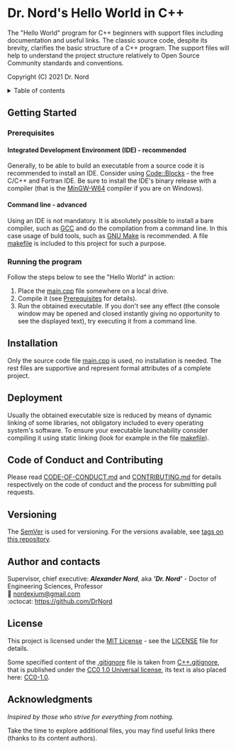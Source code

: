 # Dr. Nord's Hello World in C++

The "Hello World" program for C++ beginners with support files including documentation and useful links. 
The classic source code, despite its brevity, clarifies the basic structure of a C++ program.
The support files will help to understand the project structure relatively to Open Source Community standards and conventions.

Copyright (C) 2021 Dr. Nord

<details>
  <summary> Table of contents </summary>
  
  - [Getting Started](#getting-started)
    - [Prerequisites](#prerequisites)
      - [IDE (recommended)](#ide)
      - [Command Line (advanced)](#command-line)
    - [Running the program](#running-the-program)
  - [Installation](#installation)
  - [Deployment](#deployment)
  - [Code of Conduct and Contributing](#code-of-conduct-and-contributing)
  - [Versioning](#versioning)
  - [Authors and contacts](#authors-and-contacts)
  - [License](#license)
  - [Acknowledgments](#acknowledgments)
</details>


## Getting Started

### Prerequisites

#### <a name=ide /> Integrated Development Environment (IDE) - recommended
Generally, to be able to build an executable from a source code it is recommended to install an IDE.
Consider using [Code::Blocks](https://www.codeblocks.org) - the free C/C++ and Fortran IDE. Be sure to install the IDE's binary release with a compiler (that is the [MinGW-W64](https://mingw-w64.org) compiler if you are on Windows).

#### <a name=command-line /> Command line - advanced
Using an IDE is not mandatory. It is absolutely possible to install a bare compiler, such as [GCC](https://gcc.gnu.org) and do the compilation from a command line.
In this case usage of buld tools, such as [GNU Make](https://www.gnu.org/software/make) is recommended.
A file [makefile](/makefile) is included to this project for such a purpose.

### Running the program
Follow the steps below to see the "Hello World" in action:
1. Place the [main.cpp](/main.cpp) file somewhere on a local drive.
2. Compile it (see [Prerequisites](#prerequisites) for details).
3. Run the obtained executable.
If you don't see any effect (the console window may be opened and closed instantly giving no opportunity to see the displayed text), try executing it from a command line.

## Installation

Only the source code file [main.cpp](/main.cpp) is used, no installation is needed.
The rest files are supportive and represent formal attributes of a complete project.

## Deployment

Usually the obtained executable size is reduced by means of dynamic linking of some libraries, not obligatory included to every operating system's software.
To ensure your executable launchability consider compiling it using static linking (look for example in the file [makefile](/makefile)).

## Code of Conduct and Contributing

Please read [CODE-OF-CONDUCT.md](/docs/CODE-OF-CONDUCT.md) and [CONTRIBUTING.md](/docs/CONTRIBUTING.md) for details respectively on the code of conduct and the process for submitting pull requests.

## Versioning

The [SemVer](http://semver.org/) is used for versioning. For the versions available, see [tags on this repository](https://github.com/DrNord/dr-nord-s-hello-world-in-cpp/tags). 

## Author and contacts

Supervisor, chief executive: ***Alexander Nord***, aka ***'Dr. Nord'*** - Doctor of Engineering Sciences, Professor   
:e-mail: <nordexium@gmail.com>  
:octocat: https://github.com/DrNord

## License

This project is licensed under the [MIT License](https://spdx.org/licenses/MIT.html) - see the [LICENSE](/LICENSE-MIT.txt) file for details.

Some specified content of the [.gitignore](/.gitignore) file is taken from [C++.gitignore](https://github.com/github/gitignore/blob/master/C++.gitignore), that is published under the [CC0 1.0 Universal license](https://spdx.org/licenses/CC0-1.0.html), its text is also placed here: [CC0-1.0](/docs/LICENSES/CC0-1.0.txt).

## Acknowledgments

*Inspired by those who strive for everything from nothing.*

Take the time to explore additional files, you may find useful links there (thanks to its content authors).
